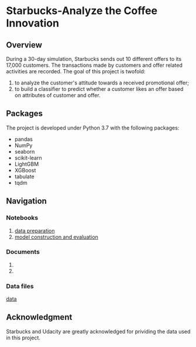 # Starbucks-Analyze the Coffee Innovation

## Overview
During a 30-day simulation, Starbucks sends out 10 different offers to its 17,000 customers. The transactions made by customers and offer related activities are recorded. The goal of this project is twofold: 

1. to analyze the customer's attitude towards a received promotional offer;
2. to build a classifier to predict whether a customer likes an offer based on attributes of customer and offer. 

## Packages
The project is developed under Python 3.7 with the following packages:

* pandas
* NumPy
* seaborn
* scikit-learn
* LightGBM
* XGBoost
* tabulate
* tqdm

## Navigation
### Notebooks
1. [data preparation](1%20-%20data%20preparation.ipynb)
2. [model construction and evaluation](2%20-%20modeling.ipynb)

### Documents
1. 
2.
### Data files
[data](data)

## Acknowledgment
Starbucks and Udacity are greatly acknowledged for prividing the data used in this project.
